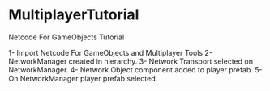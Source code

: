 # MultiplayerTutorial
Netcode For GameObjects Tutorial

1- Import Netcode For GameObjects and Multiplayer Tools
2- NetworkManager created in hierarchy.
3- Network Transport selected on NetworkManager.
4- Network Object component added to player prefab.
5- On NetworkManager player prefab selected.
